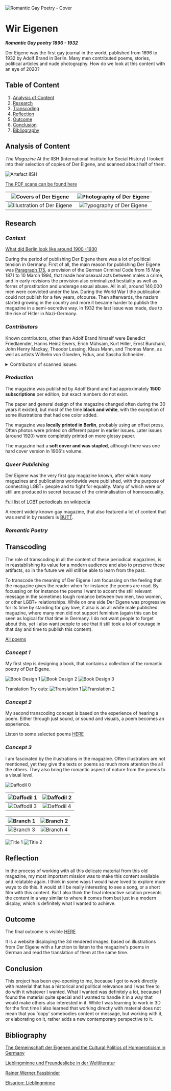 ![Romantic Gay Poetry - Cover](https://raw.githubusercontent.com/paprika-mika/der-eigene/master/media/cover-der-eigene.jpg)
# Wir Eigenen

**_Romantic Gay poetry 1896 - 1932_**

Der Eigene was the first gay journal in the world, published from 1896 to 1932 by Adolf Brand in Berlin. Many men contributed poems, stories, political articles and nude photography. How do we look at this content with an eye of 2020?

## Table of Content

1.  [Analysis of Content](#1)
2.  [Research](#2)
3.  [Transcoding](#3)
4.  [Reflection](#4)
5.  [Outcome](#5)
6.  [Conclusion](#7)
7.  [Bibliography](#8)

## Analysis of Content <a name="1"></a>

_The Magazine_
At the IISH (International Institute for Social History) I looked into their selection of copies of Der Eigene, and scanned about half of them.

![Artefact IISH](https://raw.githubusercontent.com/paprika-mika/der-eigene/master/media/artefact_iish.png)

[The PDF scans can be found here](https://drive.google.com/open?id=1dLYo8jn0I0pbTD9Bd-f9A8WWBZ-7u1uL)

|       ![Covers of Der Eigene](https://raw.githubusercontent.com/paprika-mika/der-eigene/master/media/covers.gif)       | ![Photography of Der Eigene](https://raw.githubusercontent.com/paprika-mika/der-eigene/master/media/photography.gif) |
| :--------------------------------------------------------------------------------------------------------------------: | :------------------------------------------------------------------------------------------------------------------: |
| ![Illustration of Der Eigene](https://raw.githubusercontent.com/paprika-mika/der-eigene/master/media/illustration.gif) |  ![Typography of Der Eigene](https://raw.githubusercontent.com/paprika-mika/der-eigene/master/media/typography.gif)  |

## Research <a name="2"></a>

### _Context_

[What did Berlin look like around 1900 -1930](https://www.youtube.com/watch?v=B-m9A8mY-U0)

During the period of publishing Der Eigene there was a lot of political tension in Germany. First of all, the main reason for publishing Der Eigene was [Paragraph 175](https://en.wikipedia.org/wiki/Paragraph_175), a provision of the German Criminal Code from 15 May 1871 to 10 March 1994, that made homosexual acts between males a crime, and in early revisions the provision also criminalized bestiality as well as forms of prostitution and underage sexual abuse. All in all, around 140,000 men were convicted under the law.
During the World War I the publication could not publish for a few years, ofcourse. Then afterwards, the nazism started growing in the country and more it became harder to publish the magazine in a semi-secretive way. In 1932 the last Issue was made, due to the rise of Hitler in Nazi-Germany.

### _Contributors_

Known contributors, other then Adolf Brand himself were Benedict Friedlaender, Hanns Heinz Ewers, Erich Mühsam, Kurt Hiller, Ernst Burchard, John Henry Mackay, Theodor Lessing, Klaus Mann, and Thomas Mann, as well as artists Wilhelm von Gloeden, Fidus, and Sascha Schneider.

<details>
<summary>Contributors of scanned issues:</summary>
<br>
  - Adolf Brand<br>
  - Heinrich Vormann<br>
  - Ferdinand Max Kurth<br>
  - H. H. Ewers<br>
  - Emanuel von Bodmann<br>
  - Josef Kitir<br>
  - Theodor Etzel<br>
  - Hans Benzmann<br>
  - Elisar von Kupffer<br>
  - Ferdinand Freiherz<br>
  - U. Veem<br>
  - Melchior Grohe<br>
  - F. L.<br>
  - Wilhelm Gittermann<br>
  - Christian von Kleist<br>
  - Rüdiger Laubach<br>
  - Werner Lürmann<br>
  - Eugen Stangen<br>
  - F. B.<br>
  - René Lermite<br>
  - Walther Ehrenfried<br>
  - Ernst Horst<br>
  - Max Barth<br>
  - van Dreelen
  - Anatol Habicht<br>
  - Peter Stein<br>
  - Kart Alexander Bästlein<br>
  - E. G. H. Chauve<br>
</details>

### _Production_

The magazine was published by Adolf Brand and had approximately **1500 subscriptions** per edition, but exact numbers do not exist.

The paper and general design of the magazine changed often during the 30 years it existed, but most of the time **black and white**, with the exception of some illustrations that had one color added.

The magazine was **locally printed in Berlin**, probably using an offset press. Often photos were printed on different paper in earlier issues. Later issues (around 1920) were completely printed on more glossy paper.

The magazine had a **soft cover and was stapled**, although there was one hard cover version in 1906's volume.

### _Queer Publishing_

Der Eigene was the very first gay magazine known, after which many magazines and publications worldwide were published, with the purpose of connecting LGBT+ people and to fight for equality. Many of which were or still are produced in secret because of the criminalisation of homosexuality.

[Full list of LGBT periodicals on wikipedia](https://en.wikipedia.org/wiki/List_of_LGBT_periodicals)

A recent widely known gay magazine, that also featured a lot of content that was send in by readers is [BUTT](http://www.buttmagazine.com/).

### _Romantic Poetry_

## Transcoding <a name="3"></a>

The role of transcoding in all the content of these periodical magazines, is in reastablishing its value for a modern audience and also to preserve these artifacts, so in the future we will still be able to learn from the past.

To transcode the meaning of Der Eigene I am focussing on the feeling that the magazine gives the reader when for instance the poems are read. By focussing on for instance the poems I want to accent the still relevant message in the sometimes tough romance between two men, two women, or other LGBT+ relationships. While on one side Der Eigene was progressive for its time by standing for gay love, it also is an all white male published magazine, where many men did not support feminism (again this can be seen as logical for that time in Germany. I do not want people to forget about this, yet I also want people to see that it still took a lot of courage in that day and time to publish this content).

[All poems](https://drive.google.com/open?id=1hFo3KCJfu9X3N7F-YxrOUpxRoXHYYCwe)

### **_Concept 1_**

My first step is designing a book, that contains a collection of the romantic poetry of Der Eigene.

![Book Design 1](https://raw.githubusercontent.com/paprika-mika/der-eigene/master/media/book1.png)
![Book Design 2](https://raw.githubusercontent.com/paprika-mika/der-eigene/master/media/book2.png)
![Book Design 3](https://raw.githubusercontent.com/paprika-mika/der-eigene/master/media/book3.png)

Translation Try outs:
![Translation 1](https://raw.githubusercontent.com/paprika-mika/der-eigene/master/media/translation1.png)
![Translation 2](https://raw.githubusercontent.com/paprika-mika/der-eigene/master/media/translation2.png)

### **_Concept 2_**

My second transcoding concept is based on the experience of hearing a poem. Either through just sound, or sound and visuals, a poem becomes an experience.

Listen to some selected poems [HERE](https://drive.google.com/drive/folders/1U-9SlbJxWJwtxpqLrNkoq-BxQ0J4_4yy?usp=sharing)

### **_Concept 3_**

I am fascinated by the illustrations in the magazine. Often illustrators are not mentioned, yet they give the texts or poems so much more attention the all the others. They also bring the romantic aspect of nature from the poems to a visual level.

![Daffodil 0](https://raw.githubusercontent.com/paprika-mika/der-eigene/master/media/daffodil0.png)

| ![Daffodil 1](https://raw.githubusercontent.com/paprika-mika/der-eigene/master/media/daffodil1.png) | ![Daffodil 2](https://raw.githubusercontent.com/paprika-mika/der-eigene/master/media/daffodil2.png) |
| :-------------------------------------------------------------------------------------------------: | :-------------------------------------------------------------------------------------------------: |
| ![Daffodil 3](https://raw.githubusercontent.com/paprika-mika/der-eigene/master/media/daffodil3.png) | ![Daffodil 4](https://raw.githubusercontent.com/paprika-mika/der-eigene/master/media/daffodil4.png)|


| ![Branch 1](https://raw.githubusercontent.com/paprika-mika/der-eigene/master/media/branch4.png) | ![Branch 2](https://raw.githubusercontent.com/paprika-mika/der-eigene/master/media/branch6.png) |
| :-------------------------------------------------------------------------------------------------: | :-------------------------------------------------------------------------------------------------: |
| ![Branch 3](https://raw.githubusercontent.com/paprika-mika/der-eigene/master/media/branch9.png) | ![Branch 4](https://raw.githubusercontent.com/paprika-mika/der-eigene/master/media/branch10.png)|

![Title 1](https://raw.githubusercontent.com/paprika-mika/der-eigene/master/media/title.png)
![Title 2](https://raw.githubusercontent.com/paprika-mika/der-eigene/master/media/title4.png)

## Reflection <a name="4"></a>

In the process of working with all this delicate material from this old magazine, my most important mission was to make this content available and relatable again. I think in some ways I would have loved to explore more ways to do this. It would still be really interesting to see a song, or a short film with this content. But I also think the final interactive solution presents the content in a way similar to where it comes from but just in a modern display, which is definitely what I wanted to achieve.

## Outcome <a name="5"></a>

The final outcome is visible [HERE](https://paprika-mika.github.io/romantic-poetry/poems.html)

It is a website displaying the 3d rendered images, based on illustrations from Der Eigene with a function to listen to the magazine's poems in German and read the translation of them at the same time.

## Conclusion <a name="6"></a>

This project has been eye-opening to me, because I got to work directly with material that has a historical and political relevance and I was free to do with it whatever I wanted. What I wanted was definitely a lot, because I found the material quite special and I wanted to handle it in a way that would make others also interested in it. While I was learning to work in 3D for the first time I also learned that working directly with material does not mean that you 'copy' somebodies content or message, but working with it, or elaborating on it, rather adds a new contemporary perspective to it.

## Bibliography <a name="7"></a>

[The Gemeinschaft der Eigenen and the Cultural Politics of Homoeroticism in Germany](https://pdfs.semanticscholar.org/e40b/a6b73060ce6d9f318c455b337b187833e599.pdf?_ga=2.159289338.1940558361.1586183571-1215106010.1586183571)

[Lieblingminne und Freundesliebe in der Weltliteratur](https://en.wikipedia.org/wiki/Lieblingminne_und_Freundesliebe_in_der_Weltliteratur#Von_Kupffer's_argumentation_in_the_preface)

[Rainer Werner Fassbinder](https://en.wikipedia.org/wiki/Rainer_Werner_Fassbinder)

[Elisarion: Lieblingminne](http://www.elisarion.ch/en/literary_oeuvre/elisar_von_kupffer_literary_catalogue_raisonne/lieblingminne/lieblingminne.html)

